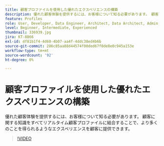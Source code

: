 ```yaml
---
title: 顧客プロファイルを使用した優れたエクスペリエンスの構築
description: 優れた顧客体験を提供するには、お客様について知る必要があります。 顧客に関する知識をすべてリアルタイム顧客プロファイルに結合することで、より多くのことを得られるようなエクスペリエンスを顧客に提供できます。
feature: Profiles
role: User, Developer, Data Engineer, Architect, Data Architect, Admin, Leader
level: Beginner, Intermediate, Experienced
thumbnail: 336939.jpg
jira: KT-8866
exl-id: df81b1f4-4d60-4b07-aa4f-4ddc38ed4b6b
source-git-commit: 286c85aa88d44574f00ded67f0de8e0c945a153e
workflow-type: tm+mt
source-wordcount: '92'
ht-degree: 0%

---
```


# 顧客プロファイルを使用した優れたエクスペリエンスの構築

優れた顧客体験を提供するには、お客様について知る必要があります。 顧客に関する知識をすべてリアルタイム顧客プロファイルに結合することで、より多くのことを得られるようなエクスペリエンスを顧客に提供できます。

>[!VIDEO](https://video.tv.adobe.com/v/336939/?learn=on&enablevpops)
